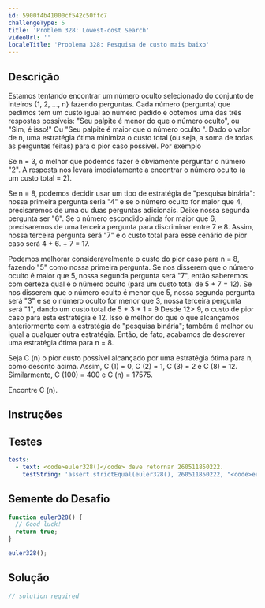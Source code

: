 ```yaml
---
id: 5900f4b41000cf542c50ffc7
challengeType: 5
title: 'Problem 328: Lowest-cost Search'
videoUrl: ''
localeTitle: 'Problema 328: Pesquisa de custo mais baixo'
---
```


## Descrição
<section id="description"> Estamos tentando encontrar um número oculto selecionado do conjunto de inteiros {1, 2, ..., n} fazendo perguntas. Cada número (pergunta) que pedimos tem um custo igual ao número pedido e obtemos uma das três respostas possíveis: &quot;Seu palpite é menor do que o número oculto&quot;, ou &quot;Sim, é isso!&quot; Ou &quot;Seu palpite é maior que o número oculto &quot;. Dado o valor de n, uma estratégia ótima minimiza o custo total (ou seja, a soma de todas as perguntas feitas) para o pior caso possível. Por exemplo <p> Se n = 3, o melhor que podemos fazer é obviamente perguntar o número &quot;2&quot;. A resposta nos levará imediatamente a encontrar o número oculto (a um custo total = 2). </p><p> Se n = 8, podemos decidir usar um tipo de estratégia de &quot;pesquisa binária&quot;: nossa primeira pergunta seria &quot;4&quot; e se o número oculto for maior que 4, precisaremos de uma ou duas perguntas adicionais. Deixe nossa segunda pergunta ser &quot;6&quot;. Se o número escondido ainda for maior que 6, precisaremos de uma terceira pergunta para discriminar entre 7 e 8. Assim, nossa terceira pergunta será &quot;7&quot; e o custo total para esse cenário de pior caso será 4 + 6. + 7 = 17. </p><p> Podemos melhorar consideravelmente o custo do pior caso para n = 8, fazendo &quot;5&quot; como nossa primeira pergunta. Se nos disserem que o número oculto é maior que 5, nossa segunda pergunta será &quot;7&quot;, então saberemos com certeza qual é o número oculto (para um custo total de 5 + 7 = 12). Se nos disserem que o número oculto é menor que 5, nossa segunda pergunta será &quot;3&quot; e se o número oculto for menor que 3, nossa terceira pergunta será &quot;1&quot;, dando um custo total de 5 + 3 + 1 = 9 Desde 12&gt; 9, o custo de pior caso para esta estratégia é 12. Isso é melhor do que o que alcançamos anteriormente com a estratégia de &quot;pesquisa binária&quot;; também é melhor ou igual a qualquer outra estratégia. Então, de fato, acabamos de descrever uma estratégia ótima para n = 8. </p><p> Seja C (n) o pior custo possível alcançado por uma estratégia ótima para n, como descrito acima. Assim, C (1) = 0, C (2) = 1, C (3) = 2 e C (8) = 12. Similarmente, C (100) = 400 e C (n) = 17575. </p><p> Encontre C (n). </p></section>

## Instruções
<section id="instructions">
</section>

## Testes
<section id='tests'>

```yml
tests:
  - text: <code>euler328()</code> deve retornar 260511850222.
    testString: 'assert.strictEqual(euler328(), 260511850222, "<code>euler328()</code> should return 260511850222.");'

```

</section>

## Semente do Desafio
<section id='challengeSeed'>

<div id='js-seed'>

```js
function euler328() {
  // Good luck!
  return true;
}

euler328();

```

</div>



</section>

## Solução
<section id='solution'>

```js
// solution required
```
</section>
